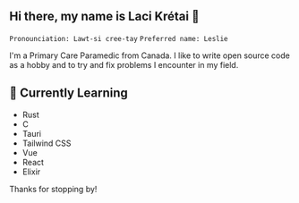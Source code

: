 ## Hi there, my name is Laci Krétai 👋
`Pronounciation: Lawt-si cree-tay`
`Preferred name: Leslie`

I'm a Primary Care Paramedic from Canada.
I like to write open source code as a hobby and to try and fix problems I encounter in my field.

<!--
## 🔭 Current Work

- [Briefly describe your current work and projects here]
-->
## 📘 Currently Learning

- Rust
- C
- Tauri
- Tailwind CSS
- Vue
- React
- Elixir
<!--
## 💬 Ask me about

- [List topics you're knowledgeable about and would be happy to answer questions on]


## 📫 How to reach me

- [Provide contact information or links to social media profiles]

## ⚡ Fun fact

- [Share a fun fact about yourself]
-->

Thanks for stopping by!

